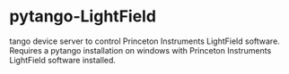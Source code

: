 # pytango-LightField
tango device server to control Princeton Instruments LightField software. Requires a pytango installation on windows with Princeton Instruments LightField software installed.

